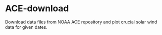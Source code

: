 # ACE-download
Download data files from NOAA ACE repository and plot crucial solar wind data for given dates.
